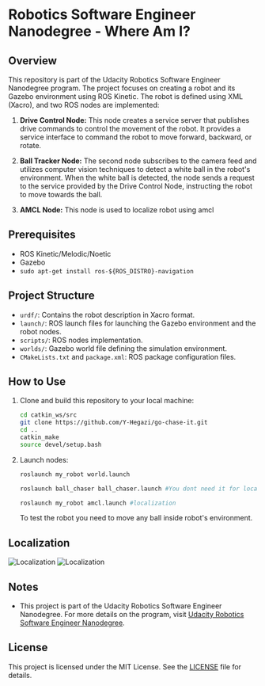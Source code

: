 # Robotics Software Engineer Nanodegree - Where Am I?

## Overview

This repository is part of the Udacity Robotics Software Engineer Nanodegree program. The project focuses on creating a robot and its Gazebo environment using ROS Kinetic. The robot is defined using XML (Xacro), and two ROS nodes are implemented:

1. **Drive Control Node:** This node creates a service server that publishes drive commands to control the movement of the robot. It provides a service interface to command the robot to move forward, backward, or rotate.

2. **Ball Tracker Node:** The second node subscribes to the camera feed and utilizes computer vision techniques to detect a white ball in the robot's environment. When the white ball is detected, the node sends a request to the service provided by the Drive Control Node, instructing the robot to move towards the ball.

3. **AMCL Node:** This node is used to localize robot using amcl  

## Prerequisites

- ROS Kinetic/Melodic/Noetic
- Gazebo
- 
  ``sudo apt-get install ros-${ROS_DISTRO}-navigation``

## Project Structure

- `urdf/`: Contains the robot description in Xacro format.
- `launch/`: ROS launch files for launching the Gazebo environment and the robot nodes.
- `scripts/`: ROS nodes implementation.
- `worlds/`: Gazebo world file defining the simulation environment.
- `CMakeLists.txt` and `package.xml`: ROS package configuration files.

## How to Use

1. Clone and build this repository to your local machine:

   ```bash
   cd catkin_ws/src
   git clone https://github.com/Y-Hegazi/go-chase-it.git
   cd ..
   catkin_make
   source devel/setup.bash
   ```
2. Launch nodes:
   ```bash
   roslaunch my_robot world.launch 
   ```
   ```bash
   roslaunch ball_chaser ball_chaser.launch #You dont need it for localization
   ```
     ```bash
   roslaunch my_robot amcl.launch #localization
   ```
   To test the robot you need to move any ball inside robot's environment.


## Localization 

![Localization](media/loc1.png)
![Localization](media/loc2.gif)

## Notes

- This project is part of the Udacity Robotics Software Engineer Nanodegree. For more details on the program, visit [Udacity Robotics Software Engineer Nanodegree](https://www.udacity.com/course/robotics-software-engineer--nd209).

## License

This project is licensed under the MIT License. See the [LICENSE](LICENSE) file for details.
